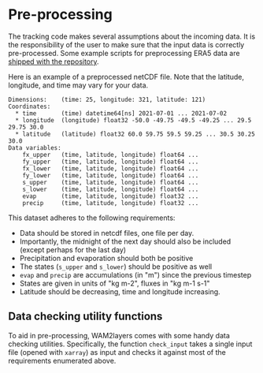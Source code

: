 # Pre-processing

The tracking code makes several assumptions about the incoming data. It is the
responsibility of the user to make sure that the input data is correctly
pre-processed. Some example scripts for preprocessing ERA5 data are [shipped
with the
repository](https://github.com/WAM2layers/WAM2layers/tree/master/wam2layers/preprocessing).

Here is an example of a preprocessed netCDF file. Note that the latitude,
longitude, and time may vary for your data.

```
Dimensions:    (time: 25, longitude: 321, latitude: 121)
Coordinates:
  * time       (time) datetime64[ns] 2021-07-01 ... 2021-07-02
  * longitude  (longitude) float32 -50.0 -49.75 -49.5 -49.25 ... 29.5 29.75 30.0
  * latitude   (latitude) float32 60.0 59.75 59.5 59.25 ... 30.5 30.25 30.0
Data variables:
    fx_upper   (time, latitude, longitude) float64 ...
    fy_upper   (time, latitude, longitude) float64 ...
    fx_lower   (time, latitude, longitude) float64 ...
    fy_lower   (time, latitude, longitude) float64 ...
    s_upper    (time, latitude, longitude) float64 ...
    s_lower    (time, latitude, longitude) float64 ...
    evap       (time, latitude, longitude) float32 ...
    precip     (time, latitude, longitude) float32 ...
```

This dataset adheres to the following requirements:

- Data should be stored in netcdf files, one file per day.
- Importantly, the midnight of the next day should also be included (except
  perhaps for the last day)
- Precipitation and evaporation should both be positive
- The states (`s_upper` and `s_lower`) should be positive as well
- `evap` and `precip` are accumulations (in "m") since the previous timestep
- States are given in units of "kg m-2", fluxes in "kg m-1 s-1"
- Latitude should be decreasing, time and longitude increasing.

## Data checking utility functions

To aid in pre-processing, WAM2layers comes with some handy data checking
utilities. Specifically, the function `check_input` takes a single input file
(opened with `xarray`) as input and checks it against most of the requirements
enumerated above.
